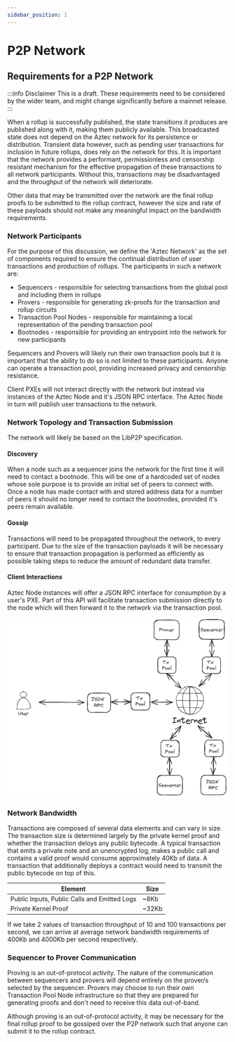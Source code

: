```yaml
---
sidebar_position: 1
---
```


# P2P Network

## Requirements for a P2P Network

:::info Disclaimer
This is a draft. These requirements need to be considered by the wider team, and might change significantly before a mainnet release.
:::

When a rollup is successfully published, the state transitions it produces are published along with it, making them publicly available. This broadcasted state does not depend on the Aztec network for its persistence or distribution. Transient data however, such as pending user transactions for inclusion in future rollups, does rely on the network for this. It is important that the network provides a performant, permissionless and censorship resistant mechanism for the effective propagation of these transactions to all network participants. Without this, transactions may be disadvantaged and the throughput of the network will deteriorate.

Other data that may be transmitted over the network are the final rollup proofs to be submitted to the rollup contract, however the size and rate of these payloads should not make any meaningful impact on the bandwidth requirements.

### Network Participants

For the purpose of this discussion, we define the 'Aztec Network' as the set of components required to ensure the continual distribution of user transactions and production of rollups. The participants in such a network are:

* Sequencers - responsible for selecting transactions from the global pool and including them in rollups
* Provers - responsible for generating zk-proofs for the transaction and rollup circuits
* Transaction Pool Nodes - responsible for maintaining a local representation of the pending transaction pool
* Bootnodes - responsible for providing an entrypoint into the network for new participants

Sequencers and Provers will likely run their own transaction pools but it is important that the ability to do so is not limited to these participants. Anyone can operate a transaction pool, providing increased privacy and censorship resistance. 

Client PXEs will not interact directly with the network but instead via instances of the Aztec Node and it's JSON RPC interface. The Aztec Node in turn will publish user transactions to the network.

### Network Topology and Transaction Submission

The network will likely be based on the LibP2P specification.

#### Discovery

When a node such as a sequencer joins the network for the first time it will need to contact a bootnode. This will be one of a hardcoded set of nodes whose sole purpose is to provide an initial set of peers to connect with. Once a node has made contact with and stored address data for a number of peers it should no longer need to contact the bootnodes, provided it's peers remain available.

#### Gossip

Transactions will need to be propagated throughout the network, to every participant. Due to the size of the transaction payloads it will be necessary to ensure that transaction propagation is performed as efficiently as possible taking steps to reduce the amount of redundant data transfer.

#### Client Interactions

Aztec Node instances will offer a JSON RPC interface for consumption by a user's PXE. Part of this API will facilitate transaction submission directly to the node which will then forward it to the network via the transaction pool.

![P2P Network](../decentralisation/images/network.png)

### Network Bandwidth

Transactions are composed of several data elements and can vary in size. The transaction size is determined largely by the private kernel proof and whether the transaction deloys any public bytecode. A typical transaction that emits a private note and an unencrypted log, makes a public call and contains a valid proof would consume approximately 40Kb of data. A transaction that additionally deploys a contract would need to transmit the public bytecode on top of this.

| Element | Size |
| ------- | ---------------- |
| Public Inputs, Public Calls and Emitted Logs | ~8Kb |
| Private Kernel Proof | ~32Kb |

If we take 2 values of transaction throughput of 10 and 100 transactions per second, we can arrive at average network bandwidth requirements of 400Kb and 4000Kb per second respectively.

### Sequencer to Prover Communication

Proving is an out-of-protocol activity. The nature of the communication between sequencers and provers will depend entirely on the prover/s selected by the sequencer. Provers may choose to run their own Transaction Pool Node infrastructure so that they are prepared for generating proofs and don't need to receive this data out-of-band.

Although proving is an out-of-protocol activity, it may be necessary for the final rollup proof to be gossiped over the P2P network such that anyone can submit it to the rollup contract.










